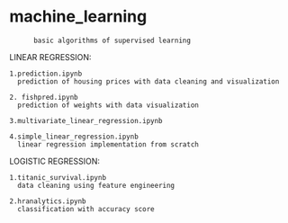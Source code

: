 # machine_learning
          basic algorithms of supervised learning


LINEAR REGRESSION:
    
    1.prediction.ipynb
      prediction of housing prices with data cleaning and visualization
    
    2. fishpred.ipynb
      prediction of weights with data visualization
    
    3.multivariate_linear_regression.ipynb
    
    4.simple_linear_regression.ipynb
      linear regression implementation from scratch


LOGISTIC REGRESSION:

    1.titanic_survival.ipynb
      data cleaning using feature engineering

    2.hranalytics.ipynb
      classification with accuracy score
